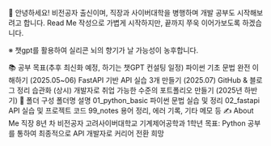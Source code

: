 👋 안녕하세요! 비전공자 출신이며, 직장과 사이버대학을 병행하며 개발 공부도 시작해보려고 합니다. Read Me 작성으로 가볍게 시작하지만, 끝까지 쭈욱 이어가보도록 하겠습니다.

※ 챗gpt를 활용하여 실리콘 뇌의 향기가 날 가능성이 농후합니다.

📚 공부 목표(추후 최신화 예정, 하기는 챗GPT 컨설팅 일정) 파이썬 기초 문법 완전 이해하기 (2025.05~06) FastAPI 기반 API 실습 3개 만들기 (2025.07) GitHub & 블로그 정리 습관화 (상시) 개발자로 취업 가능한 수준의 포트폴리오 만들기 (2025년 하반기) 📁 폴더 구성 폴더명 설명 01_python_basic 파이썬 문법 실습 및 정리 02_fastapi API 실습 및 프로젝트 코드 99_notes 용어 정리, 에러 기록, 기타 메모 등 ✍️ About Me 직장 8년 차 비전공자 고려사이버대학교 기계제어공학과 1학년 목표: Python 공부를 통하여 최종적으로 API 개발자로 커리어 전환 희망
